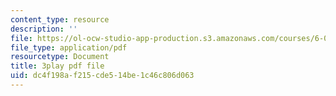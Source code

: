 ```yaml
---
content_type: resource
description: ''
file: https://ol-ocw-studio-app-production.s3.amazonaws.com/courses/6-042j-mathematics-for-computer-science-fall-2010/dc4f198af215cde514be1c46c806d063_oI9fMUqgfxY.pdf
file_type: application/pdf
resourcetype: Document
title: 3play pdf file
uid: dc4f198a-f215-cde5-14be-1c46c806d063
---
```

